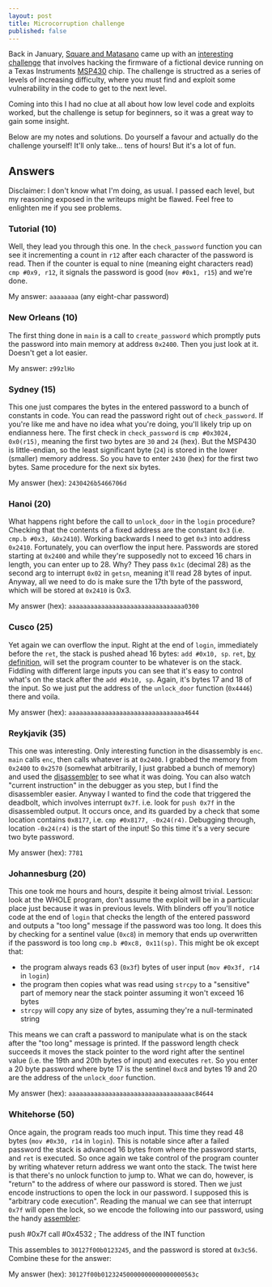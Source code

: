```yaml
---
layout: post
title: Microcorruption challenge
published: false
---
```


Back in January, [Square and
Matasano](http://corner.squareup.com/2014/01/capture-the-flag.html) came up
with an [interesting challenge](https://microcorruption.com) that involves
hacking the firmware of a fictional device running on a Texas Instruments
[MSP430](http://en.wikipedia.org/wiki/MSP430) chip.  The challenge is structred
as a series of levels of increasing difficulty, where you must find and exploit
some vulnerability in the code to get to the next level.

Coming into this I had no clue at all about how low level code and exploits
worked, but the challenge is setup for beginners, so it was a great way to gain
some insight.

Below are my notes and solutions.  Do yourself a favour and actually do the
challenge yourself!  It'll only take... tens of hours!  But it's a lot of fun.

## Answers

Disclaimer: I don't know what I'm doing, as usual.  I passed each level, but my
reasoning exposed in the writeups might be flawed. Feel free to enlighten me if
you see problems.

### Tutorial (10)

Well, they lead you through this one.  In the `check_password` function you can
see it incrementing a count in `r12` after each character of the password is
read.  Then if the counter is equal to nine (meaning eight characters read)
`cmp #0x9, r12`, it signals the password is good (`mov #0x1, r15`) and we're
done.

My answer: `aaaaaaaa` (any eight-char password)

### New Orleans (10)

The first thing done in `main` is a call to `create_password` which promptly
puts the password into main memory at address `0x2400`.  Then you just look at
it.  Doesn't get a lot easier.

My answer: `z99zlHo`

### Sydney (15)

This one just compares the bytes in the entered password to a bunch of
constants in code.  You can read the password right out of `check_password`.
If you're like me and have no idea what you're doing, you'll likely trip up on
endianness here.  The first check in `check_password` is `cmp #0x3024,
0x0(r15)`, meaning the first two bytes are `30` and `24` (hex).  But the MSP430
is little-endian, so the least significant byte (`24`) is stored in the lower
(smaller) memory address.  So you have to enter `2430` (hex) for the first two
bytes.  Same procedure for the next six bytes.

My answer (hex): `2430426b5466706d`

### Hanoi (20)

What happens right before the call to `unlock_door` in the `login` procedure?
Checking that the contents of a fixed address are the constant `0x3` (i.e.
`cmp.b #0x3, &0x2410`).  Working backwards I need to get `0x3` into address
`0x2410`.  Fortunately, you can overflow the input here.  Passwords are stored
starting at `0x2400` and while they're supposedly not to exceed 16 chars in
length, you can enter up to 28.  Why?  They pass `0x1c` (decimal 28) as the
second arg to interrupt `0x02` in `getsn`, meaning it'll read 28 bytes of
input.  Anyway, all we need to do is make sure the 17th byte of the password,
which will be stored at `0x2410` is 0x3.

My answer (hex): `aaaaaaaaaaaaaaaaaaaaaaaaaaaaaaaa0300`

### Cusco (25)

Yet again we can overflow the input. Right at the end of `login`, immediately
before the `ret`, the stack is pushed ahead 16 bytes: `add #0x10, sp`.  `ret`,
[by definition](http://en.wikipedia.org/wiki/MSP430#Pseudo-operations), will set
the program counter to be whatever is on the stack.  Fiddling with different
large inputs you can see that it's easy to control what's on the stack
after the `add #0x10, sp`.  Again, it's bytes 17 and 18 of the input.  So we
just put the address of the `unlock_door` function (`0x4446`) there and voila.

My answer (hex): `aaaaaaaaaaaaaaaaaaaaaaaaaaaaaaaa4644`

### Reykjavik (35)

This one was interesting.  Only interesting function in the disassembly is
`enc`.  `main` calls `enc`, then calls whatever is at `0x2400`.  I grabbed the
memory from `0x2400` to `0x2570` (somewhat arbitrarily, I just grabbed a bunch
of memory) and used the [disassembler](https://microcorruption.com/assembler)
to see what it was doing.  You can also watch "current instruction" in the
debugger as you step, but I find the disassembler easier.  Anyway I wanted to
find the code that triggered the deadbolt, which involves interrupt `0x7f`.
i.e. look for `push 0x7f` in the disassembled output.  It occurs once, and its
guarded by a check that some location contains `0x8177`, i.e. `cmp #0x8177,
-0x24(r4)`.  Debugging through, location `-0x24(r4)` is the start of the input!
So this time it's a very secure two byte password.

My answer (hex): `7781`

### Johannesburg (20)

This one took me hours and hours, despite it being almost trivial.  Lesson: look at
the WHOLE program, don't assume the exploit will be in a particular place just
because it was in previous levels.  With blinders off you'll notice code at the
end of `login` that checks the length of the entered password and outputs a
"too long" message if the password was too long.  It does this by checking for
a sentinel value (`0xc8`) in memory that ends up overwritten if the password is too
long `cmp.b #0xc8, 0x11(sp)`.  This might be ok except that:

* the program always reads 63 (`0x3f`) bytes of user input (`mov #0x3f, r14` in
  `login`)
* the program then copies what was read using `strcpy` to a "sensitive" part
  of memory near the stack pointer assuming it won't exceed 16 bytes
* `strcpy` will copy any size of bytes, assuming they're a null-terminated
  string

This means we can craft a password to manipulate what is on the stack after the
"too long" message is printed. If the password length check succeeds it moves
the stack pointer to the word right after the sentinel value (i.e. the 19th and
20th bytes of input) and executes `ret`.  So you enter a 20 byte password where
byte 17 is the sentinel `0xc8` and bytes 19 and 20 are the address of the
`unlock_door` function.

My answer (hex): `aaaaaaaaaaaaaaaaaaaaaaaaaaaaaaaaaac84644`

### Whitehorse (50)

Once again, the program reads too much input.  This time they read 48 bytes
(`mov #0x30, r14` in `login`).  This is notable since after a failed password
the stack is advanced 16 bytes from where the password starts, and `ret` is
executed.  So once again we take control of the program counter by writing
whatever return address we want onto the stack.  The twist here is that there's
no unlock function to jump to.  What we can do, however, is "return" to the
address of where our password is stored.  Then we just encode instructions to
open the lock in our password.  I supposed this is "arbitrary code execution".
Reading the manual we can see that interrupt `0x7f` will open the lock, so we
encode the following into our password, using the handy
[assembler](https://microcorruption.com/assembler):

  push #0x7f
  call #0x4532 ; The address of the INT function

This assembles to `30127f00b0123245`, and the password is stored at `0x3c56`.
Combine these for the answer:

My answer (hex): `30127f00b01232450000000000000000563c`

